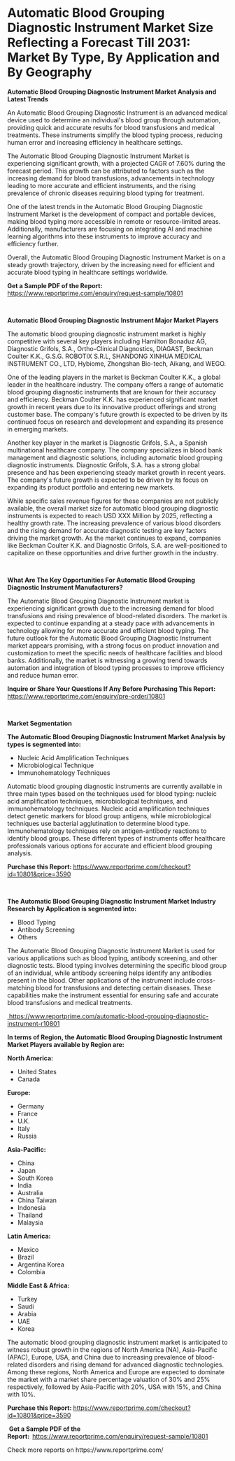 <p><h1>Automatic Blood Grouping Diagnostic Instrument Market Size Reflecting a Forecast Till 2031: Market By Type, By Application and By Geography</h1></p><p><strong>Automatic Blood Grouping Diagnostic Instrument Market Analysis and Latest Trends</strong></p>
<p><p>An Automatic Blood Grouping Diagnostic Instrument is an advanced medical device used to determine an individual's blood group through automation, providing quick and accurate results for blood transfusions and medical treatments. These instruments simplify the blood typing process, reducing human error and increasing efficiency in healthcare settings.</p><p>The Automatic Blood Grouping Diagnostic Instrument Market is experiencing significant growth, with a projected CAGR of 7.60% during the forecast period. This growth can be attributed to factors such as the increasing demand for blood transfusions, advancements in technology leading to more accurate and efficient instruments, and the rising prevalence of chronic diseases requiring blood typing for treatment.</p><p>One of the latest trends in the Automatic Blood Grouping Diagnostic Instrument Market is the development of compact and portable devices, making blood typing more accessible in remote or resource-limited areas. Additionally, manufacturers are focusing on integrating AI and machine learning algorithms into these instruments to improve accuracy and efficiency further.</p><p>Overall, the Automatic Blood Grouping Diagnostic Instrument Market is on a steady growth trajectory, driven by the increasing need for efficient and accurate blood typing in healthcare settings worldwide.</p></p>
<p><strong>Get a Sample PDF of the Report:&nbsp;</strong> <a href="https://www.reportprime.com/enquiry/request-sample/10801">https://www.reportprime.com/enquiry/request-sample/10801</a></p>
<p>&nbsp;</p>
<p><strong>Automatic Blood Grouping Diagnostic Instrument Major Market Players</strong></p>
<p><p>The automatic blood grouping diagnostic instrument market is highly competitive with several key players including Hamilton Bonaduz AG, Diagnostic Grifols, S.A., Ortho-Clinical Diagnostics, DIAGAST, Beckman Coulter K.K., G.S.G. ROBOTIX S.R.L, SHANDONG XINHUA MEDICAL INSTRUMENT CO., LTD, Hybiome, Zhongshan Bio-tech, Aikang, and WEGO.</p><p>One of the leading players in the market is Beckman Coulter K.K., a global leader in the healthcare industry. The company offers a range of automatic blood grouping diagnostic instruments that are known for their accuracy and efficiency. Beckman Coulter K.K. has experienced significant market growth in recent years due to its innovative product offerings and strong customer base. The company's future growth is expected to be driven by its continued focus on research and development and expanding its presence in emerging markets.</p><p>Another key player in the market is Diagnostic Grifols, S.A., a Spanish multinational healthcare company. The company specializes in blood bank management and diagnostic solutions, including automatic blood grouping diagnostic instruments. Diagnostic Grifols, S.A. has a strong global presence and has been experiencing steady market growth in recent years. The company's future growth is expected to be driven by its focus on expanding its product portfolio and entering new markets.</p><p>While specific sales revenue figures for these companies are not publicly available, the overall market size for automatic blood grouping diagnostic instruments is expected to reach USD XXX Million by 2025, reflecting a healthy growth rate. The increasing prevalence of various blood disorders and the rising demand for accurate diagnostic testing are key factors driving the market growth. As the market continues to expand, companies like Beckman Coulter K.K. and Diagnostic Grifols, S.A. are well-positioned to capitalize on these opportunities and drive further growth in the industry.</p></p>
<p>&nbsp;</p>
<p><strong>What Are The Key Opportunities For Automatic Blood Grouping Diagnostic Instrument Manufacturers?</strong></p>
<p><p>The Automatic Blood Grouping Diagnostic Instrument market is experiencing significant growth due to the increasing demand for blood transfusions and rising prevalence of blood-related disorders. The market is expected to continue expanding at a steady pace with advancements in technology allowing for more accurate and efficient blood typing. The future outlook for the Automatic Blood Grouping Diagnostic Instrument market appears promising, with a strong focus on product innovation and customization to meet the specific needs of healthcare facilities and blood banks. Additionally, the market is witnessing a growing trend towards automation and integration of blood typing processes to improve efficiency and reduce human error.</p></p>
<p><strong>Inquire or Share Your Questions If Any Before Purchasing This Report:</strong> <a href="https://www.reportprime.com/enquiry/pre-order/10801">https://www.reportprime.com/enquiry/pre-order/10801</a></p>
<p>&nbsp;</p>
<p><strong>Market Segmentation</strong></p>
<p><strong>The Automatic Blood Grouping Diagnostic Instrument Market Analysis by types is segmented into:</strong></p>
<p><ul><li>Nucleic Acid Amplification Techniques</li><li>Microbiological Technique</li><li>Immunohematology Techniques</li></ul></p>
<p><p>Automatic blood grouping diagnostic instruments are currently available in three main types based on the techniques used for blood typing: nucleic acid amplification techniques, microbiological techniques, and immunohematology techniques. Nucleic acid amplification techniques detect genetic markers for blood group antigens, while microbiological techniques use bacterial agglutination to determine blood type. Immunohematology techniques rely on antigen-antibody reactions to identify blood groups. These different types of instruments offer healthcare professionals various options for accurate and efficient blood grouping analysis.</p></p>
<p><strong>Purchase this Report:&nbsp;</strong><a href="https://www.reportprime.com/checkout?id=10801&price=3590">https://www.reportprime.com/checkout?id=10801&price=3590</a></p>
<p>&nbsp;</p>
<p><strong>The Automatic Blood Grouping Diagnostic Instrument Market Industry Research by Application is segmented into:</strong></p>
<p><ul><li>Blood Typing</li><li>Antibody Screening</li><li>Others</li></ul></p>
<p><p>The Automatic Blood Grouping Diagnostic Instrument Market is used for various applications such as blood typing, antibody screening, and other diagnostic tests. Blood typing involves determining the specific blood group of an individual, while antibody screening helps identify any antibodies present in the blood. Other applications of the instrument include cross-matching blood for transfusions and detecting certain diseases. These capabilities make the instrument essential for ensuring safe and accurate blood transfusions and medical treatments.</p></p>
<p><a href="https://www.reportprime.com/automatic-blood-grouping-diagnostic-instrument-r10801">&nbsp;https://www.reportprime.com/automatic-blood-grouping-diagnostic-instrument-r10801</a></p>
<p><strong>In terms of Region, the Automatic Blood Grouping Diagnostic Instrument Market Players available by Region are:</strong></p>
<p>
    <p> <strong> North America: </strong>
        <ul>
            <li>United States</li>
            <li>Canada</li>
        </ul>
        </p> 
    <p> <strong> Europe: </strong>
        <ul>
            <li>Germany</li>
            <li>France</li>
            <li>U.K.</li>
            <li>Italy</li>
            <li>Russia</li>
        </ul>
        </p> 
    <p> <strong> Asia-Pacific: </strong>
        <ul>
            <li>China</li>
            <li>Japan</li>
            <li>South Korea</li>
            <li>India</li>
            <li>Australia</li>
            <li>China Taiwan</li>
            <li>Indonesia</li>
            <li>Thailand</li>
            <li>Malaysia</li>
        </ul>
        </p> 
    <p> <strong> Latin America: </strong>
        <ul>
            <li>Mexico</li>
            <li>Brazil</li>
            <li>Argentina Korea</li>
            <li>Colombia</li>
        </ul>
        </p> 
    <p> <strong> Middle East & Africa: </strong>
        <ul>
            <li>Turkey</li>
            <li>Saudi</li>
            <li>Arabia</li>
            <li>UAE</li>
            <li>Korea</li>
        </ul>
    </p>
    </p>
<p><p>The automatic blood grouping diagnostic instrument market is anticipated to witness robust growth in the regions of North America (NA), Asia-Pacific (APAC), Europe, USA, and China due to increasing prevalence of blood-related disorders and rising demand for advanced diagnostic technologies. Among these regions, North America and Europe are expected to dominate the market with a market share percentage valuation of 30% and 25% respectively, followed by Asia-Pacific with 20%, USA with 15%, and China with 10%.</p></p>
<p><strong>Purchase this Report: </strong><a href="https://www.reportprime.com/checkout?id=10801&price=3590">https://www.reportprime.com/checkout?id=10801&price=3590</a></p>
<p>&nbsp;<strong>Get a Sample PDF of the Report:&nbsp;&nbsp;</strong><a href="https://www.reportprime.com/enquiry/request-sample/10801">https://www.reportprime.com/enquiry/request-sample/10801</a></p>
<p><strong></strong></p>
<p>Check more reports on https://www.reportprime.com/</p>